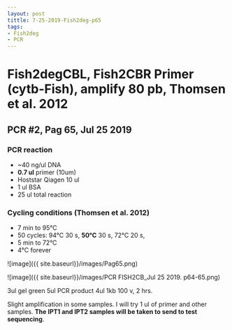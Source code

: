 ```yaml
---
layout: post
tittle: 7-25-2019-Fish2deg-p65
tags: 
- Fish2deg
- PCR
---
```

# Fish2degCBL, Fish2CBR Primer (cytb-Fish), amplify **80 pb**, Thomsen et al. 2012
## **PCR #2, Pag 65, Jul 25 2019**

### **PCR reaction**
* ~40 ng/ul DNA
* **0.7 ul** primer (10um)
* Hoststar Qiagen 10 ul
* 1 ul BSA
* 25 ul total reaction


### **Cycling conditions (Thomsen et al. 2012)**
- 7 min to 95°C
- 50 cycles:
  94°C 30 s,
  **50°C** 30 s,
  72°C 20 s,
- 5 min to 72°C
- 4°C forever

![image]({{ site.baseurl}}/images/Pag65.png)

![image]({{ site.baseurl}}/images/PCR FISH2CB_Jul 25 2019. p64-65.png)


3ul gel green
5ul PCR product
4ul 1kb
100 v, 2 hrs.

Slight amplification in some samples. I will try 1 ul of primer and other samples.
**The IPT1 and IPT2 samples will be taken to send to test sequencing**.
